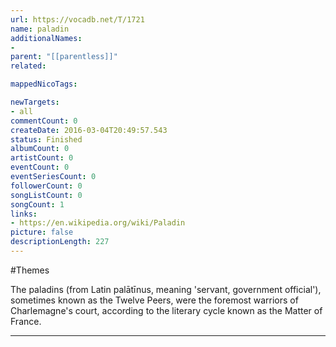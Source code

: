 ```yaml
---
url: https://vocadb.net/T/1721
name: paladin
additionalNames: 
- 
parent: "[[parentless]]"
related:

mappedNicoTags:

newTargets:
- all
commentCount: 0
createDate: 2016-03-04T20:49:57.543
status: Finished
albumCount: 0
artistCount: 0
eventCount: 0
eventSeriesCount: 0
followerCount: 0
songListCount: 0
songCount: 1
links: 
- https://en.wikipedia.org/wiki/Paladin
picture: false
descriptionLength: 227
---
```


#Themes

The paladins (from Latin palātīnus, meaning 'servant, government official'), sometimes known as the Twelve Peers, were the foremost warriors of Charlemagne's court, according to the literary cycle known as the Matter of France.

---

